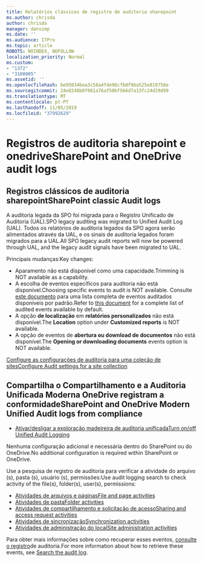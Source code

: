 ```yaml
---
title: Relatórios clássicos de registro de auditoria sharepoint
ms.author: chrisda
author: chrisda
manager: dansimp
ms.date: ''
ms.audience: ITPro
ms.topic: article
ROBOTS: NOINDEX, NOFOLLOW
localization_priority: Normal
ms.custom:
- "1372"
- "3100005"
ms.assetid: ''
ms.openlocfilehash: be95034bea3c58a4fde96cfb0f9ba525e810758e
ms.sourcegitcommit: 24e8248b0f061a76af50bf566d7a13fc24d29d99
ms.translationtype: MT
ms.contentlocale: pt-PT
ms.lasthandoff: 11/05/2019
ms.locfileid: "37992629"
---
```

# <a name="sharepoint-and-onedrive-audit-logs"></a><span data-ttu-id="f9035-102">Registros de auditoria sharepoint e onedrive</span><span class="sxs-lookup"><span data-stu-id="f9035-102">SharePoint and OneDrive audit logs</span></span>

## <a name="sharepoint-classic-audit-logs"></a><span data-ttu-id="f9035-103">Registros clássicos de auditoria sharepoint</span><span class="sxs-lookup"><span data-stu-id="f9035-103">SharePoint classic Audit logs</span></span>

<span data-ttu-id="f9035-104">A auditoria legada da SPO foi migrada para o Registro Unificado de Auditoria (UAL).</span><span class="sxs-lookup"><span data-stu-id="f9035-104">SPO legacy auditing was migrated to Unified Audit Log (UAL).</span></span> <span data-ttu-id="f9035-105">Todos os relatórios de auditoria legados da SPO agora serão alimentados através da UAL, e os sinais de auditoria legados foram migrados para a UAL.</span><span class="sxs-lookup"><span data-stu-id="f9035-105">All SPO legacy audit reports will now be powered through UAL, and the legacy audit signals have been migrated to UAL.</span></span>

<span data-ttu-id="f9035-106">Principais mudanças:</span><span class="sxs-lookup"><span data-stu-id="f9035-106">Key changes:</span></span>

* <span data-ttu-id="f9035-107">Aparamento não está disponível como uma capacidade.</span><span class="sxs-lookup"><span data-stu-id="f9035-107">Trimming is NOT available as a capability.</span></span>
* <span data-ttu-id="f9035-108">A escolha de eventos específicos para auditoria não está disponível.</span><span class="sxs-lookup"><span data-stu-id="f9035-108">Choosing specific events to audit is NOT available.</span></span> <span data-ttu-id="f9035-109">Consulte [este documento](https://docs.microsoft.com/office365/securitycompliance/search-the-audit-log-in-security-and-compliance) para uma lista completa de eventos auditados disponíveis por padrão.</span><span class="sxs-lookup"><span data-stu-id="f9035-109">Refer to [this document](https://docs.microsoft.com/office365/securitycompliance/search-the-audit-log-in-security-and-compliance) for a complete list of audited events available by default.</span></span>
* <span data-ttu-id="f9035-110">A opção **de localização** em **relatórios personalizados** não está disponível.</span><span class="sxs-lookup"><span data-stu-id="f9035-110">The **Location** option under **Customized reports** is NOT available.</span></span>
* <span data-ttu-id="f9035-111">A opção de eventos de **abertura ou download de documentos** não está disponível.</span><span class="sxs-lookup"><span data-stu-id="f9035-111">The **Opening or downloading documents** events option is NOT available.</span></span>

[<span data-ttu-id="f9035-112">Configure as configurações de auditoria para uma coleção de sites</span><span class="sxs-lookup"><span data-stu-id="f9035-112">Configure Audit settings for a site collection</span></span>](https://support.office.com/article/Configure-audit-settings-for-a-site-collection-A9920C97-38C0-44F2-8BCB-4CF1E2AE22D2)

## <a name="sharepoint-and-onedrive-modern-unified-audit-logs-from-compliance"></a><span data-ttu-id="f9035-113">Compartilha o Compartilhamento e a Auditoria Unificada Moderna OneDrive registram a conformidade</span><span class="sxs-lookup"><span data-stu-id="f9035-113">SharePoint and OneDrive Modern Unified Audit logs from compliance</span></span>

* [<span data-ttu-id="f9035-114">Ativar/desligar a exploração madeireira de auditoria unificada</span><span class="sxs-lookup"><span data-stu-id="f9035-114">Turn on/off Unified Audit Logging</span></span>](https://docs.microsoft.com/office365/securitycompliance/turn-audit-log-search-on-or-off) 

<span data-ttu-id="f9035-115">Nenhuma configuração adicional é necessária dentro do SharePoint ou do OneDrive.</span><span class="sxs-lookup"><span data-stu-id="f9035-115">No additional configuration is required within SharePoint or OneDrive.</span></span>

<span data-ttu-id="f9035-116">Use a pesquisa de registro de auditoria para verificar a atividade do arquivo (s), pasta (s), usuário (s), permissões:</span><span class="sxs-lookup"><span data-stu-id="f9035-116">Use audit logging search to check activity of the file(s), folder(s), user(s), permissions:</span></span>

* [<span data-ttu-id="f9035-117">Atividades de arquivos e páginas</span><span class="sxs-lookup"><span data-stu-id="f9035-117">File and page activities</span></span>](https://docs.microsoft.com/office365/securitycompliance/search-the-audit-log-in-security-and-compliance)
* [<span data-ttu-id="f9035-118">Atividades de pasta</span><span class="sxs-lookup"><span data-stu-id="f9035-118">Folder activities</span></span>](https://docs.microsoft.com/office365/securitycompliance/search-the-audit-log-in-security-and-compliance#folder-activities)
* [<span data-ttu-id="f9035-119">Atividades de compartilhamento e solicitação de acesso</span><span class="sxs-lookup"><span data-stu-id="f9035-119">Sharing and access request activities</span></span>](https://docs.microsoft.com/office365/securitycompliance/search-the-audit-log-in-security-and-compliance#sharing-and-access-request-activities)
* [<span data-ttu-id="f9035-120">Atividades de sincronização</span><span class="sxs-lookup"><span data-stu-id="f9035-120">Synchronization activities</span></span>](https://docs.microsoft.com/office365/securitycompliance/search-the-audit-log-in-security-and-compliance#synchronization-activities)
* [<span data-ttu-id="f9035-121">Atividades de administração do local</span><span class="sxs-lookup"><span data-stu-id="f9035-121">Site administration activities</span></span>](https://docs.microsoft.com/office365/securitycompliance/search-the-audit-log-in-security-and-compliance#site-administration-activities)

<span data-ttu-id="f9035-122">Para obter mais informações sobre como recuperar esses eventos, [consulte o registro](https://docs.microsoft.com/office365/securitycompliance/search-the-audit-log-in-security-and-compliance#search-the-audit-log)de auditoria.</span><span class="sxs-lookup"><span data-stu-id="f9035-122">For more information about how to retrieve these events, see [Search the audit log](https://docs.microsoft.com/office365/securitycompliance/search-the-audit-log-in-security-and-compliance#search-the-audit-log).</span></span>
